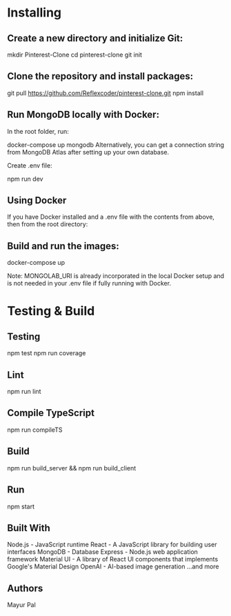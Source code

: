 # Installing
## Create a new directory and initialize Git:

mkdir Pinterest-Clone
cd pinterest-clone
git init
## Clone the repository and install packages:

git pull https://github.com/Reflexcoder/pinterest-clone.git
npm install
## Run MongoDB locally with Docker:

In the root folder, run:

docker-compose up mongodb
Alternatively, you can get a connection string from MongoDB Atlas after setting up your own database.

Create .env file:



npm run dev


## Using Docker
If you have Docker installed and a .env file with the contents from above, then from the root directory:

## Build and run the images:

docker-compose up

Note: MONGOLAB_URI is already incorporated in the local Docker setup and is not needed in your .env file if fully running with Docker.

# Testing & Build
## Testing
npm test
npm run coverage
## Lint
npm run lint
## Compile TypeScript
npm run compileTS
## Build
npm run build_server && npm run build_client
## Run
npm start
## Built With
Node.js - JavaScript runtime
React - A JavaScript library for building user interfaces
MongoDB - Database
Express - Node.js web application framework
Material UI - A library of React UI components that implements Google's Material Design
OpenAI - AI-based image generation
...and more
## Authors
Mayur Pal



